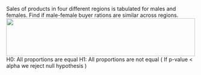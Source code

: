 Sales of products in four different regions is tabulated for males and females. Find if male-female buyer rations are similar across regions.
<img src="https://user-images.githubusercontent.com/119057185/207093834-19e9e88b-c90d-4179-b541-4db299e4e2bc.png" width="500" height="100">
H0: All proportions are equal
H1: All proportions are not equal
( If p-value < alpha we reject null hypothesis )
